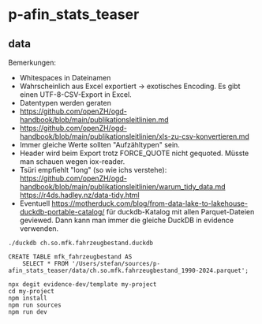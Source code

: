 # p-afin_stats_teaser

## data

Bemerkungen:

- Whitespaces in Dateinamen
- Wahrscheinlich aus Excel exportiert -> exotisches Encoding. Es gibt einen UTF-8-CSV-Export in Excel.
- Datentypen werden geraten
- https://github.com/openZH/ogd-handbook/blob/main/publikationsleitlinien.md
- https://github.com/openZH/ogd-handbook/blob/main/publikationsleitlinien/xls-zu-csv-konvertieren.md
- Immer gleiche Werte sollten "Aufzähltypen" sein.
- Header wird beim Export trotz FORCE_QUOTE nicht gequoted. Müsste man schauen wegen iox-reader.
- Tsüri empfiehlt "long" (so wie ichs verstehe): https://github.com/openZH/ogd-handbook/blob/main/publikationsleitlinien/warum_tidy_data.md https://r4ds.hadley.nz/data-tidy.html
- Eventuell https://motherduck.com/blog/from-data-lake-to-lakehouse-duckdb-portable-catalog/ für duckdb-Katalog mit allen Parquet-Dateien geviewed. Dann kann man immer die gleiche DuckDB in evidence verwenden.



```
./duckdb ch.so.mfk.fahrzeugbestand.duckdb

CREATE TABLE mfk_fahrzeugbestand AS
    SELECT * FROM '/Users/stefan/sources/p-afin_stats_teaser/data/ch.so.mfk.fahrzeugbestand_1990-2024.parquet';
```




```
npx degit evidence-dev/template my-project
cd my-project
npm install
npm run sources
npm run dev
```